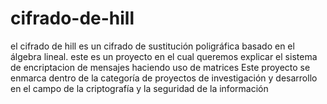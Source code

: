 # cifrado-de-hill
el cifrado de hill es un cifrado de sustitución poligráfica basado en el álgebra lineal.
este es un proyecto en el cual queremos explicar el sistema de encriptacion de mensajes haciendo uso de matrices 
Este proyecto se enmarca dentro de la categoría de proyectos de investigación y desarrollo en el campo de la criptografía y la seguridad de la información
